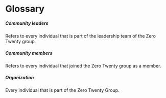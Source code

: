 # Glossary

##### Community leaders
Refers to every individual that is part of the leadership team of the Zero Twenty group.

##### Community members
Refers to every individual that joined the Zero Twenty group as a member.

##### Organization
Every individual that is part of the Zero Twenty Group.
